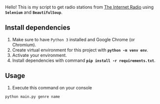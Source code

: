 Hello! This is my script to get radio stations from [The Internet Radio](https://www.internet-radio.com/) using **`Selenium`** and **`BeautifulSoup`**.

## Install dependencies
1. Make sure to have `Python 3` installed and Google Chrome (or Chromium).
2. Create virtual environment for this project with **`python -m venv env`**.
3. Activate your environment.
4. Install dependencies with command **`pip install -r requirements.txt`**.

## Usage
1. Execute this command on your console

~~~bash
python main.py genre name
~~~

